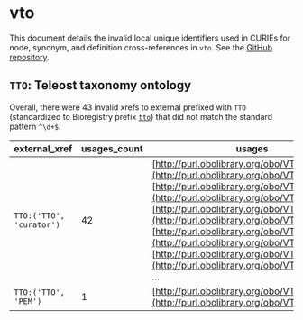 # vto

This document details the invalid local unique identifiers used in CURIEs
for node, synonym, and definition cross-references in `vto`. See the [GitHub repository](https://github.com/phenoscape/vertebrate-taxonomy-ontology).


## `TTO`: Teleost taxonomy ontology

Overall, there were 43 invalid
xrefs to external prefixed with `TTO` (standardized to Bioregistry
prefix [`tto`](https://bioregistry.io/tto)) that
did not match the standard pattern `^\d+$`.

| external_xref            |   usages_count | usages                                                                                                                                                                                                                                                                                                                                                                                                                                                                |
|--------------------------|----------------|-----------------------------------------------------------------------------------------------------------------------------------------------------------------------------------------------------------------------------------------------------------------------------------------------------------------------------------------------------------------------------------------------------------------------------------------------------------------------|
| `TTO:('TTO', 'curator')` |             42 | [http://purl.obolibrary.org/obo/VTO_0034982](http://purl.obolibrary.org/obo/VTO_0034982), [http://purl.obolibrary.org/obo/VTO_0035024](http://purl.obolibrary.org/obo/VTO_0035024), [http://purl.obolibrary.org/obo/VTO_0035052](http://purl.obolibrary.org/obo/VTO_0035052), [http://purl.obolibrary.org/obo/VTO_0035054](http://purl.obolibrary.org/obo/VTO_0035054), [http://purl.obolibrary.org/obo/VTO_0035058](http://purl.obolibrary.org/obo/VTO_0035058), ... |
| `TTO:('TTO', 'PEM')`     |              1 | [http://purl.obolibrary.org/obo/VTO_0069215](http://purl.obolibrary.org/obo/VTO_0069215)                                                                                                                                                                                                                                                                                                                                                                              |

